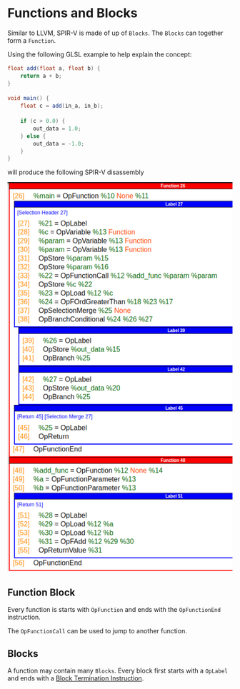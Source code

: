 # Functions and Blocks

Similar to LLVM, SPIR-V is made of up of `Blocks`. The `Blocks` can together form a `Function`.

Using the following GLSL example to help explain the concept:

```glsl
float add(float a, float b) {
    return a + b;
}

void main() {
    float c = add(in_a, in_b);

    if (c > 0.0) {
        out_data = 1.0;
    } else {
        out_data = -1.0;
    }
}
```

will produce the following SPIR-V disassembly

![function_blocks_disassembly.png](../images/function_blocks_disassembly.png)

## Function Block

Every function is starts with `OpFunction` and ends with the `OpFunctionEnd` instruction.

The `OpFunctionCall` can be used to jump to another function.

## Blocks

A function may contain many `Blocks`. Every block first starts with a `OpLabel` and ends with a [Block Termination Instruction](https://registry.khronos.org/SPIR-V/specs/unified1/SPIRV.html#Termination).
